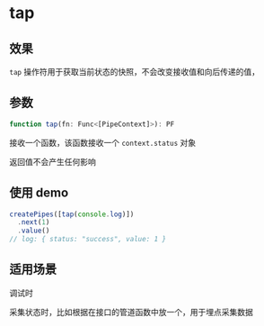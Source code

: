 # tap

## 效果

`tap` 操作符用于获取当前状态的快照，不会改变接收值和向后传递的值，



## 参数

```ts
function tap(fn: Func<[PipeContext]>): PF
```

接收一个函数，该函数接收一个 `context.status` 对象

返回值不会产生任何影响



## 使用 demo

```js
createPipes([tap(console.log)])
  .next(1)
  .value()
// log: { status: "success", value: 1 } 
```





## 适用场景

调试时

采集状态时，比如根据在接口的管道函数中放一个，用于埋点采集数据